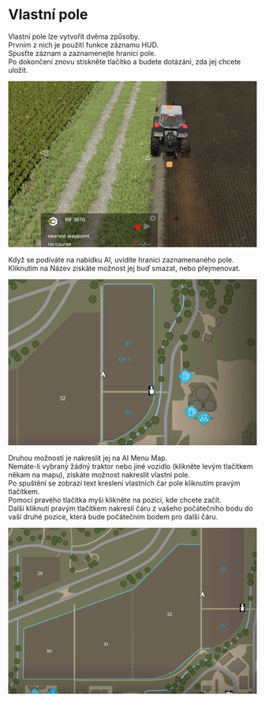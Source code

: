 # Vlastní pole

  
Vlastní pole lze vytvořit dvěma způsoby.  
Prvním z nich je použití funkce záznamu HUD.  
Spusťte záznam a zaznamenejte hranici pole.  
Po dokončení znovu stiskněte tlačítko a budete dotázáni, zda jej chcete uložit.  


![Image](../assets/images/recordcustomhelp_0_0_765_510.png)

  
Když se podíváte na nabídku AI, uvidíte hranici zaznamenaného pole.  
Kliknutím na Název získáte možnost jej buď smazat, nebo přejmenovat.  


![Image](../assets/images/donecustomhelp_0_0_765_510.png)

  
Druhou možností je nakreslit jej na AI Menu Map.  
Nemáte-li vybraný žádný traktor nebo jiné vozidlo (klikněte levým tlačítkem někam na mapu), získáte možnost nakreslit vlastní pole.  
Po spuštění se zobrazí text kreslení vlastních čar pole kliknutím pravým tlačítkem.  
Pomocí pravého tlačítka myši klikněte na pozici, kde chcete začít.  
Další kliknutí pravým tlačítkem nakreslí čáru z vašeho počátečního bodu do vaší druhé pozice, která bude počátečním bodem pro další čáru.  


![Image](../assets/images/drawcustomhelp_0_0_765_510.png)

